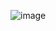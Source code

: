 ![image](https://user-images.githubusercontent.com/91195065/197626902-4f597a0c-1900-431a-8a74-5532dbf91089.png)
